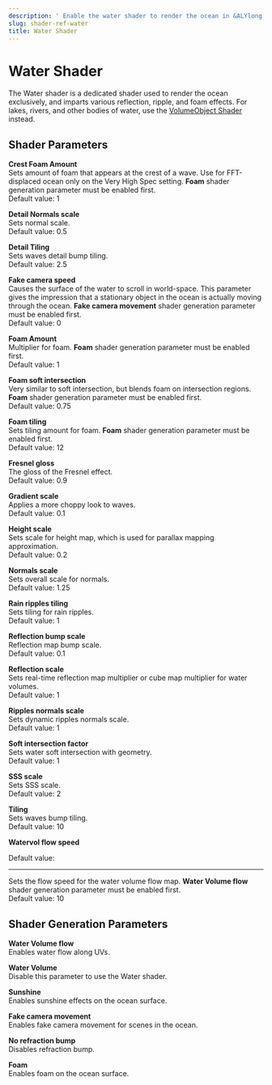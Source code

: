 ```yaml
---
description: ' Enable the water shader to render the ocean in &ALYlong;. '
slug: shader-ref-water
title: Water Shader
---
```

# Water Shader<a name="shader-ref-water"></a>

The Water shader is a dedicated shader used to render the ocean exclusively, and imparts various reflection, ripple, and foam effects\. For lakes, rivers, and other bodies of water, use the [VolumeObject Shader](/docs/userguide/shaders/volumeobject.md) instead\.

## Shader Parameters<a name="shader-ref-water-shader-parameters"></a>

**Crest Foam Amount**  
Sets amount of foam that appears at the crest of a wave\. Use for FFT\-displaced ocean only on the Very High Spec setting\. **Foam** shader generation parameter must be enabled first\.  
Default value: 1

**Detail Normals scale**  
 Sets normal scale\.  
Default value: 0\.5

**Detail Tiling**  
Sets waves detail bump tiling\.  
Default value: 2\.5

**Fake camera speed**  
Causes the surface of the water to scroll in world\-space\. This parameter gives the impression that a stationary object in the ocean is actually moving through the ocean\. **Fake camera movement** shader generation parameter must be enabled first\.  
Default value: 0

**Foam Amount**  
Multiplier for foam\. **Foam** shader generation parameter must be enabled first\.  
Default value: 1

**Foam soft intersection**  
Very similar to soft intersection, but blends foam on intersection regions\. **Foam** shader generation parameter must be enabled first\.  
Default value: 0\.75

**Foam tiling**  
Sets tiling amount for foam\. **Foam** shader generation parameter must be enabled first\.  
Default value: 12

**Fresnel gloss**  
The gloss of the Fresnel effect\.  
Default value: 0\.9

**Gradient scale**  
Applies a more choppy look to waves\.  
Default value: 0\.1

**Height scale**  
Sets scale for height map, which is used for parallax mapping approximation\.  
Default value: 0\.2

**Normals scale**  
Sets overall scale for normals\.  
Default value: 1\.25

**Rain ripples tiling**  
Sets tiling for rain ripples\.  
Default value: 1

**Reflection bump scale**  
Reflection map bump scale\.  
Default value: 0\.1

**Reflection scale**  
Sets real\-time reflection map multiplier or cube map multiplier for water volumes\.  
Default value: 1

**Ripples normals scale**  
Sets dynamic ripples normals scale\.  
Default value: 1

**Soft intersection factor**  
Sets water soft intersection with geometry\.  
Default value: 1

**SSS scale**  
Sets SSS scale\.  
Default value: 2

**Tiling**  
Sets waves bump tiling\.  
Default value: 10

**Watervol flow speed**  
  
Default value: 

****  
Sets the flow speed for the water volume flow map\. **Water Volume flow** shader generation parameter must be enabled first\.  
Default value: 10

## Shader Generation Parameters<a name="shader-ref-water-shader-generation-parameters"></a>

**Water Volume flow**  
Enables water flow along UVs\.

**Water Volume**  
Disable this parameter to use the Water shader\. 

**Sunshine**  
Enables sunshine effects on the ocean surface\.

**Fake camera movement**  
Enables fake camera movement for scenes in the ocean\.

**No refraction bump**  
Disables refraction bump\.

**Foam**  
Enables foam on the ocean surface\.